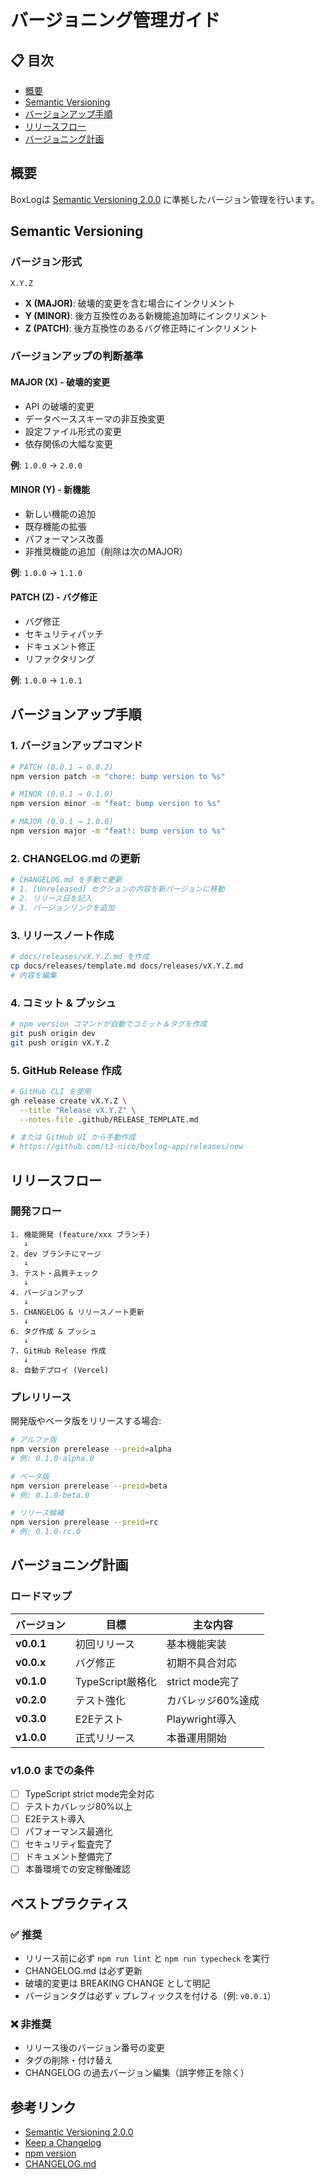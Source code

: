 # バージョニング管理ガイド

## 📋 目次
- [概要](#概要)
- [Semantic Versioning](#semantic-versioning)
- [バージョンアップ手順](#バージョンアップ手順)
- [リリースフロー](#リリースフロー)
- [バージョニング計画](#バージョニング計画)

## 概要
BoxLogは [Semantic Versioning 2.0.0](https://semver.org/spec/v2.0.0.html) に準拠したバージョン管理を行います。

## Semantic Versioning

### バージョン形式
```
X.Y.Z
```

- **X (MAJOR)**: 破壊的変更を含む場合にインクリメント
- **Y (MINOR)**: 後方互換性のある新機能追加時にインクリメント
- **Z (PATCH)**: 後方互換性のあるバグ修正時にインクリメント

### バージョンアップの判断基準

#### MAJOR (X) - 破壊的変更
- API の破壊的変更
- データベーススキーマの非互換変更
- 設定ファイル形式の変更
- 依存関係の大幅な変更

**例**: `1.0.0` → `2.0.0`

#### MINOR (Y) - 新機能
- 新しい機能の追加
- 既存機能の拡張
- パフォーマンス改善
- 非推奨機能の追加（削除は次のMAJOR）

**例**: `1.0.0` → `1.1.0`

#### PATCH (Z) - バグ修正
- バグ修正
- セキュリティパッチ
- ドキュメント修正
- リファクタリング

**例**: `1.0.0` → `1.0.1`

## バージョンアップ手順

### 1. バージョンアップコマンド

```bash
# PATCH (0.0.1 → 0.0.2)
npm version patch -m "chore: bump version to %s"

# MINOR (0.0.1 → 0.1.0)
npm version minor -m "feat: bump version to %s"

# MAJOR (0.0.1 → 1.0.0)
npm version major -m "feat!: bump version to %s"
```

### 2. CHANGELOG.md の更新

```bash
# CHANGELOG.md を手動で更新
# 1. [Unreleased] セクションの内容を新バージョンに移動
# 2. リリース日を記入
# 3. バージョンリンクを追加
```

### 3. リリースノート作成

```bash
# docs/releases/vX.Y.Z.md を作成
cp docs/releases/template.md docs/releases/vX.Y.Z.md
# 内容を編集
```

### 4. コミット & プッシュ

```bash
# npm version コマンドが自動でコミット＆タグを作成
git push origin dev
git push origin vX.Y.Z
```

### 5. GitHub Release 作成

```bash
# GitHub CLI を使用
gh release create vX.Y.Z \
  --title "Release vX.Y.Z" \
  --notes-file .github/RELEASE_TEMPLATE.md

# または GitHub UI から手動作成
# https://github.com/t3-nico/boxlog-app/releases/new
```

## リリースフロー

### 開発フロー
```
1. 機能開発 (feature/xxx ブランチ)
   ↓
2. dev ブランチにマージ
   ↓
3. テスト・品質チェック
   ↓
4. バージョンアップ
   ↓
5. CHANGELOG & リリースノート更新
   ↓
6. タグ作成 & プッシュ
   ↓
7. GitHub Release 作成
   ↓
8. 自動デプロイ (Vercel)
```

### プレリリース

開発版やベータ版をリリースする場合:

```bash
# アルファ版
npm version prerelease --preid=alpha
# 例: 0.1.0-alpha.0

# ベータ版
npm version prerelease --preid=beta
# 例: 0.1.0-beta.0

# リリース候補
npm version prerelease --preid=rc
# 例: 0.1.0-rc.0
```

## バージョニング計画

### ロードマップ

| バージョン | 目標 | 主な内容 |
|-----------|------|---------|
| **v0.0.1** | 初回リリース | 基本機能実装 |
| **v0.0.x** | バグ修正 | 初期不具合対応 |
| **v0.1.0** | TypeScript厳格化 | strict mode完了 |
| **v0.2.0** | テスト強化 | カバレッジ60%達成 |
| **v0.3.0** | E2Eテスト | Playwright導入 |
| **v1.0.0** | 正式リリース | 本番運用開始 |

### v1.0.0 までの条件
- [ ] TypeScript strict mode完全対応
- [ ] テストカバレッジ80%以上
- [ ] E2Eテスト導入
- [ ] パフォーマンス最適化
- [ ] セキュリティ監査完了
- [ ] ドキュメント整備完了
- [ ] 本番環境での安定稼働確認

## ベストプラクティス

### ✅ 推奨
- リリース前に必ず `npm run lint` と `npm run typecheck` を実行
- CHANGELOG.md は必ず更新
- 破壊的変更は BREAKING CHANGE として明記
- バージョンタグは必ず `v` プレフィックスを付ける（例: `v0.0.1`）

### ❌ 非推奨
- リリース後のバージョン番号の変更
- タグの削除・付け替え
- CHANGELOG の過去バージョン編集（誤字修正を除く）

## 参考リンク
- [Semantic Versioning 2.0.0](https://semver.org/spec/v2.0.0.html)
- [Keep a Changelog](https://keepachangelog.com/en/1.0.0/)
- [npm version](https://docs.npmjs.com/cli/v8/commands/npm-version)
- [CHANGELOG.md](../../CHANGELOG.md)
